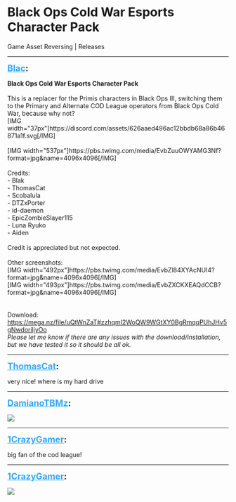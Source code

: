 # Black Ops Cold War Esports Character Pack
Game Asset Reversing | Releases

---
<strong style="font-size: 1.4em;"><span style="text-decoration: underline;text-decoration-color: #34a7f9;"><span style="color:#34a7f9;">Blac</span></span>:</strong>

<p><strong>Black Ops Cold War Esports Character Pack</strong><br /><br />This is a replacer for the Primis characters in Black Ops III, switching them to the Primary and Alternate COD League operators from Black Ops Cold War, because why not? <br />[IMG width=&quot;37px&quot;]https://discord.com/assets/626aaed496ac12bbdb68a86b46871a1f.svg[/IMG]<br /><br />[IMG width=&quot;537px&quot;]https://pbs.twimg.com/media/EvbZuuOWYAMG3Nf?format=jpg&amp;name=4096x4096[/IMG]<br /><br />Credits:<br />- Blak<br />- ThomasCat<br />- Scobalula<br />- DTZxPorter<br />- id-daemon<br />- EpicZombieSlayer115<br />- Luna Ryuko<br />- Aiden<br /><br />Credit is appreciated but not expected.<br /><br />Other screenshots:<br />
[IMG width=&quot;492px&quot;]https://pbs.twimg.com/media/EvbZl84XYAcNUI4?format=jpg&amp;name=4096x4096[/IMG]<br />[IMG width=&quot;493px&quot;]https://pbs.twimg.com/media/EvbZXCKXEAQdCCB?format=jpg&amp;name=4096x4096[/IMG]<br />
<br /><br />Download:<br /><a href="https://mega.nz/file/uQtWnZaT#zzhqmI2WoQW9WGtXY0BgRmqqPUhJHv5gNwdoriljyOo">https://mega.nz/file/uQtWnZaT#zzhqmI2WoQW9WGtXY0BgRmqqPUhJHv5gNwdoriljyOo</a><br /><em>Please let me know if there are any issues with the download/installation, but we have tested it so it should be all ok.</em></p>

---
<strong style="font-size: 1.4em;"><span style="text-decoration: underline;text-decoration-color: #34a7f9;"><span style="color:#34a7f9;">ThomasCat</span></span>:</strong>

<p>very nice! where is my hard drive</p>

---
<strong style="font-size: 1.4em;"><span style="text-decoration: underline;text-decoration-color: #34a7f9;"><span style="color:#34a7f9;">DamianoTBMz</span></span>:</strong>

<p><img style="max-width: 500px;" src="{{ '/wiki/threads/assets/a.1022.jpg' | relative_url }}"></p>

---
<strong style="font-size: 1.4em;"><span style="text-decoration: underline;text-decoration-color: #34a7f9;"><span style="color:#34a7f9;">1CrazyGamer</span></span>:</strong>

<p>big fan of the cod league!</p>

---
<strong style="font-size: 1.4em;"><span style="text-decoration: underline;text-decoration-color: #34a7f9;"><span style="color:#34a7f9;">1CrazyGamer</span></span>:</strong>

<p><img style="max-width: 500px;" src="{{ '/wiki/threads/assets/a.1025.png' | relative_url }}"></p>
